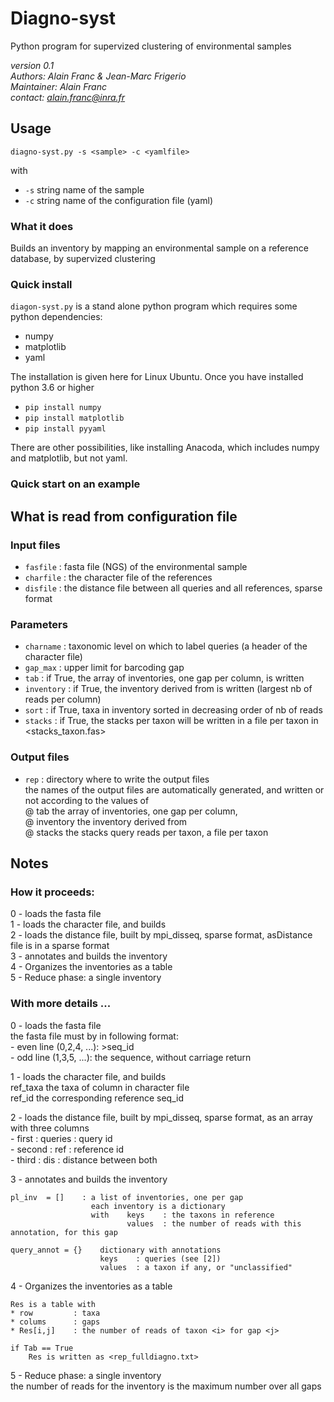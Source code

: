 # Diagno-syst

Python program for supervized clustering of environmental samples

*version 0.1*    
*Authors: Alain Franc & Jean-Marc Frigerio*    
*Maintainer: Alain Franc*    
*contact: alain.franc@inra.fr*    


## Usage   


``diagno-syst.py -s <sample> -c <yamlfile>`` 


with  

* ``-s``	string	name of the sample	  
* ``-c``	string	name of the configuration file (yaml)   


### What it does

Builds an inventory by mapping an environmental sample on a reference database, by supervized clustering   

### Quick install

``diagon-syst.py`` is a stand alone python program which requires some python dependencies:
* numpy
* matplotlib
* yaml   

The installation is given here for Linux Ubuntu. Once you have installed python 3.6 or higher
* ``pip install numpy``
* ``pip install matplotlib``
* ``pip install pyyaml``    


There are other possibilities, like installing Anacoda, which includes numpy and matplotlib, but not yaml.


### Quick start on an example



## What is read from configuration file

### Input files

* ``fasfile``   : fasta file (NGS) of the environmental sample
* ``charfile``  : the character file of the references
* ``disfile``   : the distance file between all queries and all references, sparse format

### Parameters

* ``charname``  : taxonomic level on which to label queries (a header of the character file)
* ``gap_max``   : upper limit for barcoding gap
* ``tab``       : if True, the array of inventories, one gap per column, is written
* ``inventory`` : if True, the inventory derived from <Tab> is written (largest nb of reads per column)
* ``sort``      : if True, taxa in inventory sorted in decreasing order of nb of reads
* ``stacks``    : if True, the stacks per taxon will be written in a file per taxon in <stacks_taxon.fas>

### Output files

* ``rep``       : directory where to write the output files   
              the names of the output files are automatically generated, and written or not according to the values of   
                @ tab           the array of inventories, one gap per column,   
                @ inventory     the inventory derived from <Tab>    
                @ stacks        the stacks query reads per taxon, a file per taxon   

## Notes


### How it proceeds:

0 - loads the fasta file   
1 - loads the character file, and builds   
2 - loads the distance file, built by mpi_disseq, sparse format, asDistance file is in a sparse format    
3 - annotates and builds the inventory   
4 - Organizes the inventories as a table   
5 - Reduce phase: a single inventory   

### With more details ...    

0 - loads the fasta file   
    the fasta file must by in following format:   
        - even line (0,2,4, ...): >seq_id   
        - odd line  (1,3,5, ...): the sequence, without carriage return   

1 - loads the character file, and builds   
    ref_taxa    the taxa of column <charname> in character file   
    ref_id      the corresponding reference seq_id   

2 - loads the distance file, built by mpi_disseq, sparse format, as an array <Dis> with three columns   
    - first     : queries   : query id   
    - second    : ref       : reference id   
    - third     : dis       : distance between both   

3 - annotates and builds the inventory    
  
    pl_inv  = []    : a list of inventories, one per gap   
                      each inventory is a dictionary   
                      with    keys    : the taxons in reference   
                              values  : the number of reads with this annotation, for this gap   

    query_annot = {}    dictionary with annotations   
                        keys    : queries (see [2])   
                        values  : a taxon if any, or "unclassified"    

4 - Organizes the inventories as a table   

    Res is a table with   
    * row         : taxa    
    * colums      : gaps   
    * Res[i,j]    : the number of reads of taxon <i> for gap <j>   
    
    if Tab == True   
        Res is written as <rep_fulldiagno.txt>   

5 - Reduce phase: a single inventory   
    the number of reads for the inventory is the maximum number over all gaps   
